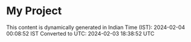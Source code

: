 # My Project

This content is dynamically generated in Indian Time (IST): 2024-02-04 00:08:52 IST
Converted to UTC: 2024-02-03 18:38:52 UTC
